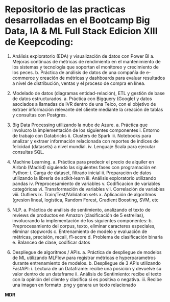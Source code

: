 
# Repositorio de las practicas desarrolladas en el Bootcamp Big Data, IA & ML Full Stack Edicion XIII de Keepcoding:

1)	Análisis exploratorio (EDA) y visualización de datos con Power BI
a.	Mejoras continuas de métricas de rendimiento en el mantenimiento de los sistemas y tecnología que soportan el monitoreo y crecimiento de los peces.
b.	Práctica de análisis de datos de una compañía de e-commerce y creación de métricas y dashboards para evaluar resultados a nivel de distribución, ventas y el proceso de compra en línea.

2)	Modelado de datos (diagramas entidad-relación), ETL y gestión de base de datos estructurados. 
a.	Práctica con Bigquery (Google) y datos asociados a llamadas de IVR dentro de una Telco, con el objetivo de extraer información relevante del cliente mediante la creación de tablas y consultas con Postgres. 

3)	Big Data Processing utilizando la nube de Azure. 
a.	Práctica que involucro la implementación de los siguientes componentes
i.	Entorno de trabajo con Databricks
ii.	Clusters de Spark
iii.	Notebooks para analizar y extraer información relacionada con reportes de índices de felicidad (datasets) a nivel mundial. 
iv.	Lenguaje Scala para ejecutar consultas SQL. 

4)	Machine Learning. 
a.	Práctica para predecir el precio de alquiler en Airbnb (Madrid) siguiendo las siguientes fases con programación en Python:
i.	Carga de dataset, filtrado inicial
ii.	Preparación de datos utilizando la librería de scikit-learn
iii.	Análisis exploratorio utilizando pandas
iv.	Preprocesamiento de variables
v.	Codificacion de variables categóricas
vi.	Transformación de variables
vii.	Correlación de variables
viii.	Outliers
ix.	Train/Test/Validation sets
x.	Aplicación de algoritmos (gresion lineal, logística, Random Forest, Gradient Boosting, SVM, etc

5)	NLP. 
a.	Práctica de análisis de sentimiento, analizando el texto de reviews de productos en Amazon (clasificación de 5 estrellas), involucrando la implementación de los siguientes componentes:
b.	Preprocesamiento del corpus, texto, eliminar caracteres especiales, eliminar stopwords
c.	Entrenamiento de modelo y evaluación de métricas, precisión, recall, f1-score
d.	Problema de clasificación binaria
e.	Balanceo de clase, codificar datos

6)	Despliegue de algoritmos / APIs. 
a.	Práctica de despliegue de modelos de ML utilizando MLFlow para registrar métricas e hyperparametros durante entrenamiento de modelos.
b.	Despliegue de 3 APIs utilizando FastAPI:
i.	Lectura de un Dataframe: recibe una posición y devuelve su valor dentro de un dataframe
ii.	Análisis de Sentimiento: recibe el texto con la opinión del cliente y clasifica si es positiva o negativa.
iii.	Recibe una imagen en formato .png y genera un texto relacionado


**MDR**
